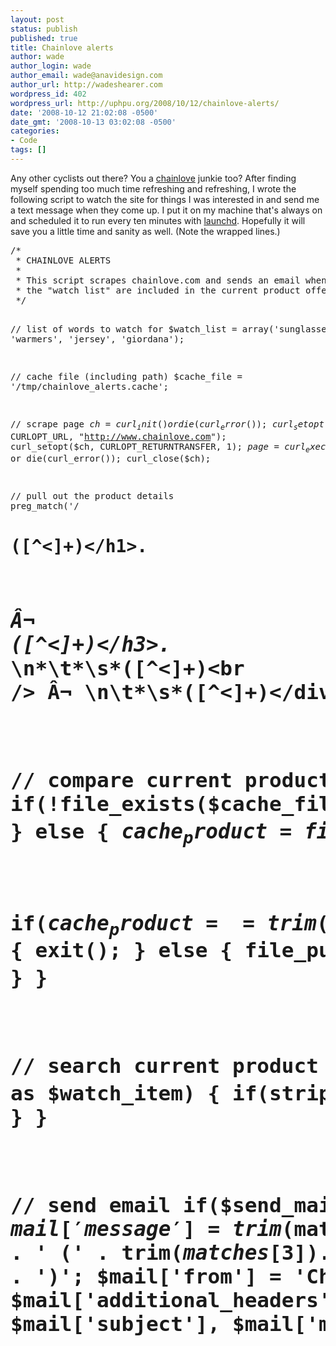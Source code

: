 ```yaml
---
layout: post
status: publish
published: true
title: Chainlove alerts
author: wade
author_login: wade
author_email: wade@anavidesign.com
author_url: http://wadeshearer.com
wordpress_id: 402
wordpress_url: http://uphpu.org/2008/10/12/chainlove-alerts/
date: '2008-10-12 21:02:08 -0500'
date_gmt: '2008-10-13 03:02:08 -0500'
categories:
- Code
tags: []
---
```

<p>Any other cyclists out there? You a <a href="http://chainlove.com">chainlove</a> junkie too? After finding myself spending too much time refreshing and refreshing, I wrote the following script to watch the site for things I was interested in and send me a text message when they come up. I put it on my machine that's always on and scheduled it to run every ten minutes with <a href="http://developer.apple.com/macosx/launchd.html">launchd</a>. Hopefully it will save you a little time and sanity as well. (Note the wrapped lines.)</p>
<pre lang="php">
/* 
 * CHAINLOVE ALERTS
 * 
 * This script scrapes chainlove.com and sends an email when words in 
 * the "watch list" are included in the current product offering.
 */

// list of words to watch for
$watch_list = array('sunglasses', 'warmers', 'jersey', 'giordana');

// cache file (including path)
$cache_file = '/tmp/chainlove_alerts.cache';

// scrape page
$ch = curl_init() or die(curl_error()); 
curl_setopt($ch, CURLOPT_URL, "http://www.chainlove.com"); 
curl_setopt($ch, CURLOPT_RETURNTRANSFER, 1); 
$page = curl_exec($ch) or die(curl_error()); 
curl_close($ch);

// pull out the product details
preg_match('/<h1 id="item_title">([^<]+)<\/h1>.*<h3 class="price"> Â¬
   ([^<]+)<\/h3>.*<div id="regular_price">\n*\t*\s*([^<]+)<br \/> Â¬
   \n\t*\s*([^<]+)<\/div>/sm', $page, $matches);

// compare current product against cache product... if same, exit
if(!file_exists($cache_file)) {
   file_put_contents($cache_file, trim($matches[1]));
} else {
   $cache_product = file_get_contents($cache_file);

   if($cache_product == trim($matches[1])) {
      exit();
   } else {
      file_put_contents($cache_file, trim($matches[1]));
   }
}

// search current product title with "watch list"
$send_mail = 0;
foreach($watch_list as $watch_item) {
   if(stripos($matches[1], $watch_item)) {
      $send_mail++;
   }
}

// send email
if($send_mail > 0) {
   $mail['to'] = '8015551212@txt.att.net';
   $mail['subject'] = trim($matches[1]);
   $mail['message'] = trim($matches[2]) . ' (' . trim($matches[3]) .
      ', ' . trim($matches[4]) . ')';
   $mail['from'] = 'Chainlove Alerts <user@example.com>';
   $mail['additional_headers'] = 'From: ' . $mail['from'];
   mail($mail['to'], $mail['subject'], $mail['message'], Â¬
      $mail['additional_headers']);
}
</pre>

